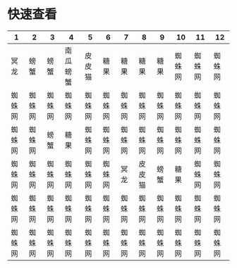 # 快速查看
| 1 | 2 | 3 | 4 | 5 | 6 | 7 | 8 | 9 | 10 | 11 | 12 |
|---|---|---|---|---|---|---|---|---|----|----|----|
| 冥龙 | 螃蟹 | 螃蟹 | 南瓜螃蟹 | 皮皮猫 | 糖果 | 糖果 | 糖果 | 糖果 | 蜘蛛网 | 蜘蛛网 | 蜘蛛网 |
| 蜘蛛网 | 蜘蛛网 | 蜘蛛网 | 蜘蛛网 | 蜘蛛网 | 蜘蛛网 | 蜘蛛网 | 蜘蛛网 | 蜘蛛网 | 蜘蛛网 | 蜘蛛网 | 蜘蛛网 |
| 蜘蛛网 | 蜘蛛网 | 螃蟹 | 糖果 | 蜘蛛网 | 蜘蛛网 | 蜘蛛网 | 蜘蛛网 | 蜘蛛网 | 蜘蛛网 | 蜘蛛网 | 蜘蛛网 |
| 蜘蛛网 | 蜘蛛网 | 蜘蛛网 | 蜘蛛网 | 蜘蛛网 | 蜘蛛网 | 冥龙 | 皮皮猫 | 螃蟹 | 糖果 | 蜘蛛网 | 蜘蛛网 |
| 蜘蛛网 | 蜘蛛网 | 蜘蛛网 | 蜘蛛网 | 蜘蛛网 | 蜘蛛网 | 蜘蛛网 | 蜘蛛网 | 蜘蛛网 | 蜘蛛网 | 蜘蛛网 | 蜘蛛网 |
| 蜘蛛网 | 蜘蛛网 | 蜘蛛网 | 蜘蛛网 | 蜘蛛网 | 蜘蛛网 | 蜘蛛网 | 蜘蛛网 | 蜘蛛网 | 蜘蛛网 | 蜘蛛网 | 蜘蛛网 |
